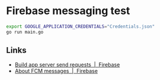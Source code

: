 # Firebase messaging test

```bash
export GOOGLE_APPLICATION_CREDENTIALS="Credentials.json"
go run main.go
```

## Links

- [Build app server send requests  |  Firebase](https://firebase.google.com/docs/cloud-messaging/send-message)
- [About FCM messages  |  Firebase](https://firebase.google.com/docs/cloud-messaging/concept-options#notifications_and_data_messages)